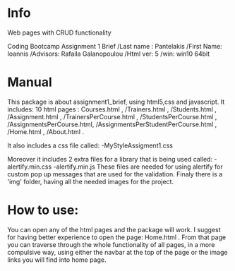 # Info
Web pages with CRUD functionality

Coding Bootcamp Assignment 1 Brief 
/Last name : Pantelakis
/First Name: Ioannis
/Advisors: Rafaila Galanopoulou 
/Html ver: 5
/win: win10 64bit


# Manual
 
This package is about assignment1_brief, using html5,css and javascript.
It includes: 10 html pages :
Courses.html ,
/Trainers.html ,
/Students.html ,
/Assignment.html ,
/TrainersPerCourse.html ,
/StudentsPerCourse.html ,
/AssignmentsPerCourse.html,
/AssignmentsPerStudentPerCourse.html ,
/Home.html ,
/About.html .

It also includes a css file called: 
-MyStyleAssigment1.css

Moreover it includes 2 extra files for a library that is being used called:
-alertify.min.css
-alertify.min.js
These files are needed for using alertify for custom pop up messages that are used for the validation.
Finaly there is a 'img' folder, having all the needed images for the project.

# How to use:

You can open any of the html pages and the package will work. 
I suggest for having better experience to open the page: Home.html .
From that page you can traverse through the whole functionality of all pages, 
in a more compulsive way, using either the navbar at the top of the page or the image links you will find into home page.
